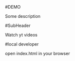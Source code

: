 #DEMO 

 
Some description

#SubHeader

Watch yt videos

#local developer 

open index.html in your browser
